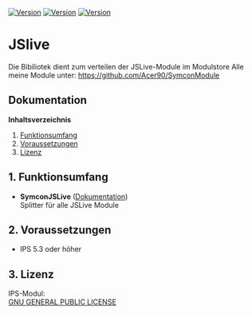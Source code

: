 [![Version](https://img.shields.io/badge/Symcon-PHPModul-red.svg)](https://www.symcon.de/service/dokumentation/entwicklerbereich/sdk-tools/sdk-php/)
[![Version](https://img.shields.io/badge/Modul%20Version-0.9-blue.svg)]()
[![Version](https://img.shields.io/badge/Symcon%20Version-5.3%20%3E-green.svg)](https://www.symcon.de/forum/threads/30857-IP-Symcon-5-3-%28Stable%29-Changelog)

# JSlive
Die Bibiliotek dient zum verteilen der JSLive-Module im Modulstore
Alle meine Module unter: https://github.com/Acer90/SymconModule

## Dokumentation

**Inhaltsverzeichnis**

1. [Funktionsumfang](#1-funktionsumfang)  
2. [Voraussetzungen](#2-voraussetzungen)  
3. [Lizenz](#6-lizenz)

## 1. Funktionsumfang

- __SymconJSLive__ ([Dokumentation](SymconJSLive))  
	Splitter für alle JSLive Module


## 2. Voraussetzungen

 - IPS 5.3 oder höher  

## 3. Lizenz

  IPS-Modul:  
  [GNU GENERAL PUBLIC LICENSE](http://www.gnu.org/licenses/)  
 

